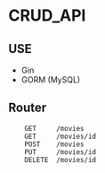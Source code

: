 # CRUD_API

## USE

- Gin
- GORM (MySQL)

## Router

```
    GET     /movies
    GET     /movies/id
    POST    /movies
    PUT     /movies/id
    DELETE  /movies/id
```

